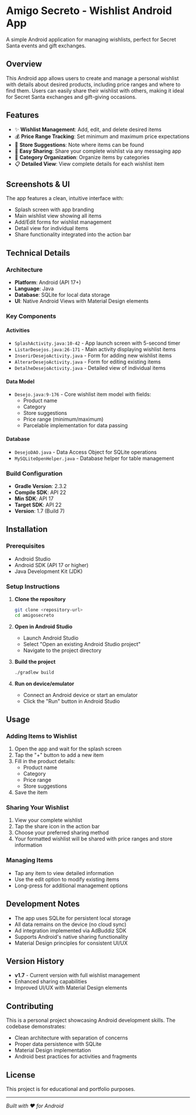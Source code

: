 # Amigo Secreto - Wishlist Android App

A simple Android application for managing wishlists, perfect for Secret Santa events and gift exchanges.

## Overview

This Android app allows users to create and manage a personal wishlist with details about desired products, including price ranges and where to find them. Users can easily share their wishlist with others, making it ideal for Secret Santa exchanges and gift-giving occasions.

## Features

- ✨ **Wishlist Management**: Add, edit, and delete desired items
- 💰 **Price Range Tracking**: Set minimum and maximum price expectations
- 🏪 **Store Suggestions**: Note where items can be found
- 📱 **Easy Sharing**: Share your complete wishlist via any messaging app
- 🎯 **Category Organization**: Organize items by categories
- 📋 **Detailed View**: View complete details for each wishlist item

## Screenshots & UI

The app features a clean, intuitive interface with:
- Splash screen with app branding
- Main wishlist view showing all items
- Add/Edit forms for wishlist management
- Detail view for individual items
- Share functionality integrated into the action bar

## Technical Details

### Architecture
- **Platform**: Android (API 17+)
- **Language**: Java
- **Database**: SQLite for local data storage
- **UI**: Native Android Views with Material Design elements

### Key Components

#### Activities
- `SplashActivity.java:10-42` - App launch screen with 5-second timer
- `ListarDesejos.java:26-171` - Main activity displaying wishlist items
- `InserirDesejoActivity.java` - Form for adding new wishlist items
- `AlterarDesejoActivity.java` - Form for editing existing items
- `DetalheDesejoActivity.java` - Detailed view of individual items

#### Data Model
- `Desejo.java:9-176` - Core wishlist item model with fields:
  - Product name
  - Category
  - Store suggestions
  - Price range (minimum/maximum)
  - Parcelable implementation for data passing

#### Database
- `DesejoDAO.java` - Data Access Object for SQLite operations
- `MySQLiteOpenHelper.java` - Database helper for table management

### Build Configuration
- **Gradle Version**: 2.3.2
- **Compile SDK**: API 22
- **Min SDK**: API 17
- **Target SDK**: API 22
- **Version**: 1.7 (Build 7)

## Installation

### Prerequisites
- Android Studio
- Android SDK (API 17 or higher)
- Java Development Kit (JDK)

### Setup Instructions

1. **Clone the repository**
   ```bash
   git clone <repository-url>
   cd amigosecreto
   ```

2. **Open in Android Studio**
   - Launch Android Studio
   - Select "Open an existing Android Studio project"
   - Navigate to the project directory

3. **Build the project**
   ```bash
   ./gradlew build
   ```

4. **Run on device/emulator**
   - Connect an Android device or start an emulator
   - Click the "Run" button in Android Studio

## Usage

### Adding Items to Wishlist
1. Open the app and wait for the splash screen
2. Tap the "+" button to add a new item
3. Fill in the product details:
   - Product name
   - Category
   - Price range
   - Store suggestions
4. Save the item

### Sharing Your Wishlist
1. View your complete wishlist
2. Tap the share icon in the action bar
3. Choose your preferred sharing method
4. Your formatted wishlist will be shared with price ranges and store information

### Managing Items
- Tap any item to view detailed information
- Use the edit option to modify existing items
- Long-press for additional management options

## Development Notes

- The app uses SQLite for persistent local storage
- All data remains on the device (no cloud sync)
- Ad integration implemented via AdBuddiz SDK
- Supports Android's native sharing functionality
- Material Design principles for consistent UI/UX

## Version History

- **v1.7** - Current version with full wishlist management
- Enhanced sharing capabilities
- Improved UI/UX with Material Design elements

## Contributing

This is a personal project showcasing Android development skills. The codebase demonstrates:
- Clean architecture with separation of concerns
- Proper data persistence with SQLite
- Material Design implementation
- Android best practices for activities and fragments

## License

This project is for educational and portfolio purposes.

---

*Built with ❤️ for Android*